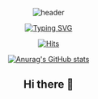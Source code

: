 <div align="center">

![header](https://capsule-render.vercel.app/api?type=waving&color=gradient&height=300&section=header&text=Hi,%20I'm%20Jieun!&fontSize=80)

[![Typing SVG](https://readme-typing-svg.demolab.com?font=Fira+Code&weight=600&duration=4000&pause=1000&color=5BCF8E&center=true&vCenter=true&random=true&width=435&lines=Java+%26+Python+Back-end+Developer)](https://git.io/typing-svg)

[![Hits](https://hits.seeyoufarm.com/api/count/incr/badge.svg?url=https%3A%2F%2Fgithub.com%2Fdoh3e%2Fhit-counter&count_bg=%23CBCBCB&title_bg=%237EDD83&icon=leaflet.svg&icon_color=%23FFFFFF&title=hits&edge_flat=false)](https://hits.seeyoufarm.com)

[![Anurag's GitHub stats](https://github-readme-stats.vercel.app/api?username=doh3e&show_icons=true&theme=merko)](https://github.com/anuraghazra/github-readme-stats)


## Hi there 👋

<!--
**doh3e/doh3e** is a ✨ _special_ ✨ repository because its `README.md` (this file) appears on your GitHub profile.

Here are some ideas to get you started:

- 🔭 I’m currently working on ...
- 🌱 I’m currently learning ...
- 👯 I’m looking to collaborate on ...
- 🤔 I’m looking for help with ...
- 💬 Ask me about ...
- 📫 How to reach me: ...
- 😄 Pronouns: ...
- ⚡ Fun fact: ...
-->


</div>

